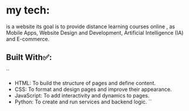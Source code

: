 # my tech:
is a website its goal is to provide distance learning courses online , as Mobile Apps, Website Design and Development, Artificial Intelligence (IA)
 and E-commerce.

## Built With✅:
``
- HTML: To build the structure of pages and define content.
- CSS: To format and design pages and improve their appearance.
- JavaScript: To add interactivity and dynamics to pages.
- Python: To create and run services and backend logic.
``

